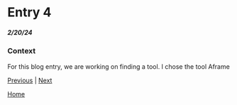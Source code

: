 # Entry 4
##### 2/20/24

### Context
For this blog entry, we are working on finding a tool. I chose the tool Aframe

[Previous](entry03.md) | [Next](entry05.md)

[Home](../README.md)
